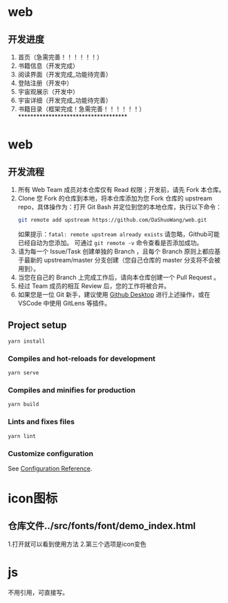 # web

## 开发进度
1. 首页（急需完善！！！！！！）
2. 书籍信息（开发完成）  
3. 阅读界面（开发完成_功能待完善）
4. 登陆注册（开发中）
5. 宇宙观展示（开发中）
6. 宇宙详细（开发完成_功能待完善）
7. 书籍目录（框架完成！急需完善！！！！！！）************************************

# web

## 开发流程

1. 所有 Web Team 成员对本仓库仅有 Read 权限；开发前，请先 Fork 本仓库。
2. Clone 您 Fork 的仓库到本地，将本仓库添加为您 Fork 仓库的 upstream repo，具体操作为：打开 Git Bash 并定位到您的本地仓库，执行以下命令：
   ```bash
   git remote add upstream https://github.com/DaShuoWang/web.git
   ```
   如果提示：`fatal: remote upstream already exists` 请忽略，Github可能已经自动为您添加。
   可通过 `git remote -v` 命令查看是否添加成功。
3. 请为每一个 Issue/Task 创建单独的 Branch ，且每个 Branch 原则上都应基于最新的 upstream/master 分支创建（您自己仓库的 master 分支将不会被用到）。
4. 当您在自己的 Branch 上完成工作后，请向本仓库创建一个 Pull Request 。
5. 经过 Team 成员的相互 Review 后，您的工作将被合并。
6. 如果您是一位 Git 新手，建议使用 [Github Desktop](https://desktop.github.com/) 进行上述操作，或在 VSCode 中使用 GitLens 等插件。

## Project setup
```
yarn install
```

### Compiles and hot-reloads for development
```
yarn serve
```

### Compiles and minifies for production
```
yarn build
```

### Lints and fixes files
```
yarn lint
```

### Customize configuration
See [Configuration Reference](https://cli.vuejs.org/config/).



# icon图标

## 仓库文件../src/fonts/font/demo_index.html

1.打开就可以看到使用方法
2.第三个选项是icon变色



# js

不用引用，可直接写。

